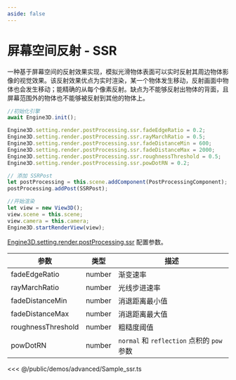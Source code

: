 ```yaml
---
aside: false
---
```

# 屏幕空间反射 - SSR
一种基于屏幕空间的反射效果实现，模拟光滑物体表面可以实时反射其周边物体影像的视觉效果。该反射效果优点为实时渲染，某一个物体发生移动，反射画面中物体也会发生移动；能精确的从每个像素反射。缺点为不能够反射出物体的背面，且屏幕范围外的物体也不能够被反射到其他的物体上。

```ts
//初始化引擎
await Engine3D.init();

Engine3D.setting.render.postProcessing.ssr.fadeEdgeRatio = 0.2;
Engine3D.setting.render.postProcessing.ssr.rayMarchRatio = 0.5;
Engine3D.setting.render.postProcessing.ssr.fadeDistanceMin = 600;
Engine3D.setting.render.postProcessing.ssr.fadeDistanceMax = 2000;
Engine3D.setting.render.postProcessing.ssr.roughnessThreshold = 0.5;
Engine3D.setting.render.postProcessing.ssr.powDotRN = 0.2;

// 添加 SSRPost
let postProcessing = this.scene.addComponent(PostProcessingComponent);
postProcessing.addPost(SSRPost);

//开始渲染
let view = new View3D();
view.scene = this.scene;
view.camera = this.camera;
Engine3D.startRenderView(view);
```

[Engine3D.setting.render.postProcessing.ssr](../../api/types/SSRSetting.md) 配置参数。

| 参数 | 类型 | 描述 |
| --- | --- | --- |
| fadeEdgeRatio | number | 渐变速率 |
| rayMarchRatio | number | 光线步进速率 |
| fadeDistanceMin | number | 消退距离最小值 |
| fadeDistanceMax | number | 消退距离最大值 |
| roughnessThreshold | number | 粗糙度阈值 |
| powDotRN | number | `normal` 和 `reflection` 点积的 `pow` 参数 |

<Demo src="/demos/advanced/Sample_ssr.ts"></Demo>

<<< @/public/demos/advanced/Sample_ssr.ts